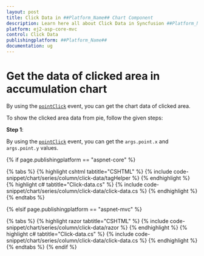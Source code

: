 ```yaml
---
layout: post
title: Click Data in ##Platform_Name## Chart Component
description: Learn here all about Click Data in Syncfusion ##Platform_Name## Chart component and more.
platform: ej2-asp-core-mvc
control: Click Data
publishingplatform: ##Platform_Name##
documentation: ug
---
```



# Get the data of clicked area in accumulation chart

By using the [`pointClick`](../../api/accumulation-chart#pointclick) event, you can get the chart data of clicked area.

To show the clicked area data from pie, follow the given steps:

**Step 1**:

By using the [`pointClick`](../../api/accumulation-chart#pointclick) event, you can get the `args.point.x` and `args.point.y` values.

{% if page.publishingplatform == "aspnet-core" %}

{% tabs %}
{% highlight cshtml tabtitle="CSHTML" %}
{% include code-snippet/chart/series/column/click-data/tagHelper %}
{% endhighlight %}
{% highlight c# tabtitle="Click-data.cs" %}
{% include code-snippet/chart/series/column/click-data/click-data.cs %}
{% endhighlight %}
{% endtabs %}

{% elsif page.publishingplatform == "aspnet-mvc" %}

{% tabs %}
{% highlight razor tabtitle="CSHTML" %}
{% include code-snippet/chart/series/column/click-data/razor %}
{% endhighlight %}
{% highlight c# tabtitle="Click-data.cs" %}
{% include code-snippet/chart/series/column/click-data/click-data.cs %}
{% endhighlight %}
{% endtabs %}
{% endif %}

